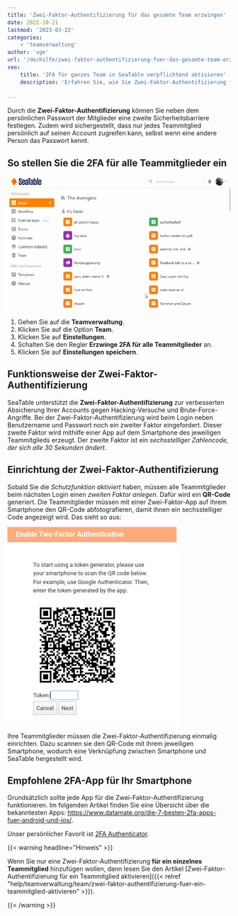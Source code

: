 ```yaml
---
title: 'Zwei-Faktor-Authentifizierung für das gesamte Team erzwingen'
date: 2022-10-21
lastmod: '2023-03-22'
categories:
    - 'teamverwaltung'
author: 'vge'
url: '/de/hilfe/zwei-faktor-authentifizierung-fuer-das-gesamte-team-erzwingen'
seo:
    title: '2FA für ganzes Team in SeaTable verpflichtend aktivieren'
    description: 'Erfahren Sie, wie Sie Zwei-Faktor-Authentifizierung für alle Teammitglieder in SeaTable zentral aktivieren und die Datensicherheit nachhaltig erhöhen.'

---
```


Durch die **Zwei-Faktor-Authentifizierung** können Sie neben dem persönlichen Passwort der Mitglieder eine zweite Sicherheitsbarriere festlegen. Zudem wird sichergestellt, dass nur jedes Teammitglied persönlich auf seinen Account zugreifen kann, selbst wenn eine andere Person das Passwort kennt.

## So stellen Sie die 2FA für alle Teammitglieder ein

![Zwei-Faktor-Authentifizierung für das gesamte Team erzwingen](images/Zwei-Faktor-Authentifizierung-fuer-das-gesamte-Team-erzwingen.gif)

1. Gehen Sie auf die **Teamverwaltung**.
2. Klicken Sie auf die Option **Team**.
3. Klicken Sie auf **Einstellungen**.
4. Schalten Sie den Regler **Erzwinge 2FA für alle Teammitglieder** an.
5. Klicken Sie auf **Einstellungen speichern**.

## Funktionsweise der Zwei-Faktor-Authentifizierung

SeaTable unterstützt die **Zwei-Faktor-Authentifizierung** zur verbesserten Absicherung Ihrer Accounts gegen Hacking-Versuche und Brute-Force-Angriffe. Bei der Zwei-Faktor-Authentifizierung wird beim Login neben Benutzername und Passwort noch ein zweiter Faktor eingefordert. Dieser zweite Faktor wird mithilfe einer App auf dem Smartphone des jeweiligen Teammitglieds erzeugt. Der zweite Faktor ist ein _sechsstelliger Zahlencode, der sich alle 30 Sekunden ändert_.

## Einrichtung der Zwei-Faktor-Authentifizierung

Sobald Sie die _Schutzfunktion aktiviert_ haben, müssen alle Teammitglieder beim nächsten Login einen _zweiten Faktor anlegen_. Dafür wird ein **QR-Code** generiert. Die Teammitglieder müssen mit einer Zwei-Faktor-App auf ihrem Smartphone den QR-Code abfotografieren, damit ihnen ein sechsstelliger Code angezeigt wird. Das sieht so aus:

![Verpflichtende Zwei-Faktor-Authentifizierung](images/mandatory-two-factor-authentication.png)

Ihre Teammitglieder müssen die Zwei-Faktor-Authentifizierung einmalig einrichten. Dazu scannen sie den QR-Code mit ihrem jeweiligen Smartphone, wodurch eine Verknüpfung zwischen Smartphone und SeaTable hergestellt wird.

## Empfohlene 2FA-App für Ihr Smartphone

Grundsätzlich sollte jede App für die Zwei-Faktor-Authentifizierung funktionieren. Im folgenden Artikel finden Sie eine Übersicht über die bekanntesten Apps: https://www.datamate.org/die-7-besten-2fa-apps-fuer-android-und-ios/.

Unser persönlicher Favorit ist [2FA Authenticator](https://2fas.com/).

{{< warning  headline="Hinweis" >}}

Wenn Sie nur eine Zwei-Faktor-Authentifizierung **für ein einzelnes Teammitglied** hinzufügen wollen, dann lesen Sie den Artikel [Zwei-Faktor-Authentifizierung für ein Teammitglied aktivieren]({{< relref "help/teamverwaltung/team/zwei-faktor-authentifizierung-fuer-ein-teammitglied-aktivieren" >}}).

{{< /warning >}}
